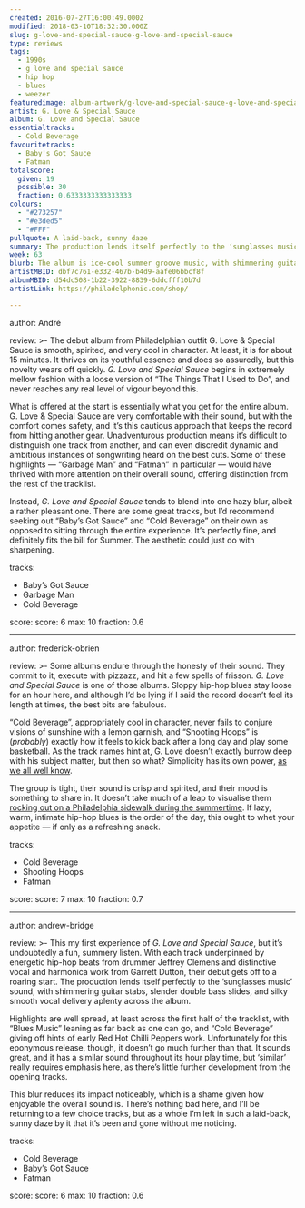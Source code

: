 ```yaml
---
created: 2016-07-27T16:00:49.000Z
modified: 2018-03-10T18:32:30.000Z
slug: g-love-and-special-sauce-g-love-and-special-sauce
type: reviews
tags:
  - 1990s
  - g love and special sauce
  - hip hop
  - blues
  - weezer
featuredimage: album-artwork/g-love-and-special-sauce-g-love-and-special-sauce.jpg
artist: G. Love & Special Sauce
album: G. Love and Special Sauce
essentialtracks:
  - Cold Beverage
favouritetracks:
  - Baby's Got Sauce
  - Fatman
totalscore:
  given: 19
  possible: 30
  fraction: 0.6333333333333333
colours:
  - "#273257"
  - "#e3ded5"
  - "#FFF"
pullquote: A laid-back, sunny daze
summary: The production lends itself perfectly to the ‘sunglasses music’ sound, with shimmering guitar stabs, slender double bass slides, and silky smooth vocal delivery aplenty across the album.
week: 63
blurb: The album is ice-cool summer groove music, with shimmering guitar stabs, slender double bass slides, and silky smooth vocal delivery aplenty.
artistMBID: dbf7c761-e332-467b-b4d9-aafe06bbcf8f
albumMBID: d54dc508-1b22-3922-8839-6ddcfff10b7d
artistLink: https://philadelphonic.com/shop/

---
```


author: André

review: >-
  The debut album from Philadelphian outfit G. Love & Special Sauce is smooth, spirited, and very cool in character. At least, it is for about 15 minutes. It thrives on its youthful essence and does so assuredly, but this novelty wears off quickly. *G. Love and Special Sauce* begins in extremely mellow fashion with a loose version of “The Things That I Used to Do”, and never reaches any real level of vigour beyond this. 
  
  What is offered at the start is essentially what you get for the entire album. G. Love & Special Sauce are very comfortable with their sound, but with the comfort comes safety, and it’s this cautious approach that keeps the record from hitting another gear. Unadventurous production means it’s difficult to distinguish one track from another, and can even discredit dynamic and ambitious instances of songwriting heard on the best cuts. Some of these highlights — “Garbage Man” and “Fatman” in particular — would have thrived with more attention on their overall sound, offering distinction from the rest of the tracklist. 
  
  Instead, *G. Love and Special Sauce* tends to blend into one hazy blur, albeit a rather pleasant one. There are some great tracks, but I’d recommend seeking out “Baby’s Got Sauce” and “Cold Beverage” on their own as opposed to sitting through the entire experience. It’s perfectly fine, and definitely fits the bill for Summer. The aesthetic could just do with sharpening.

tracks:
  - Baby’s Got Sauce
  - ­Garbage Man
  - ­Cold Beverage

score:
  score: 6
  max: 10
  fraction: 0.6

---
author: frederick-obrien

review: >-
  Some albums endure through the honesty of their sound. They commit to it, execute with pizzazz, and hit a few spells of frisson. *G. Love and Special Sauce* is one of those albums. Sloppy hip-hop blues stay loose for an hour here, and although I’d be lying if I said the record doesn’t feel its length at times, the best bits are fabulous. 
  
  “Cold Beverage”, appropriately cool in character, never fails to conjure visions of sunshine with a lemon garnish, and “Shooting Hoops” is (*probably*) exactly how it feels to kick back after a long day and play some basketball. As the track names hint at, G. Love doesn’t exactly burrow deep with his subject matter, but then so what? Simplicity has its own power, [as we all well know](/reviews/the-blue-album/). 
  
  The group is tight, their sound is crisp and spirited, and their mood is something to share in. It doesn’t take much of a leap to visualise them [rocking out on a Philadelphia sidewalk during the summertime](https://www.youtube.com/watch?v=pk9-28HgxfE). If lazy, warm, intimate hip-hop blues is the order of the day, this ought to whet your appetite — if only as a refreshing snack.

tracks:
  - Cold Beverage
  - ­Shooting Hoops
  - ­Fatman

score:
  score: 7
  max: 10
  fraction: 0.7

---
author: andrew-bridge

review: >-
  This my first experience of *G. Love and Special Sauce*, but it’s undoubtedly a fun, summery listen. With each track underpinned by energetic hip-hop beats from drummer Jeffrey Clemens and distinctive vocal and harmonica work from Garrett Dutton, their debut gets off to a roaring start. The production lends itself perfectly to the ‘sunglasses music’ sound, with shimmering guitar stabs, slender double bass slides, and silky smooth vocal delivery aplenty across the album. 
  
  Highlights are well spread, at least across the first half of the tracklist, with “Blues Music” leaning as far back as one can go, and “Cold Beverage” giving off hints of early Red Hot Chilli Peppers work. Unfortunately for this eponymous release, though, it doesn’t go much further than that. It sounds great, and it has a similar sound throughout its hour play time, but ‘similar’ really requires emphasis here, as there’s little further development from the opening tracks. 
  
  This blur reduces its impact noticeably, which is a shame given how enjoyable the overall sound is. There’s nothing bad here, and I’ll be returning to a few choice tracks, but as a whole I’m left in such a laid-back, sunny daze by it that it’s been and gone without me noticing.

tracks:
  - Cold Beverage
  - ­Baby’s Got Sauce
  - ­Fatman

score:
  score: 6
  max: 10
  fraction: 0.6
